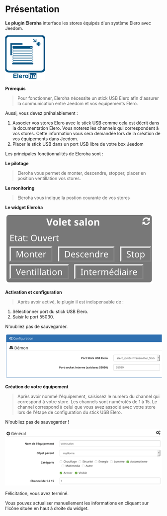 Présentation
============

**Le plugin Eleroha** interface les stores équipés d'un système Elero avec Jeedom.

![eleroha-logo](../images/eleroha_icon.png)

**Prérequis**

>Pour fonctionner, Eleroha nécessite un stick USB Elero afin d'assurer la communication entre Jeedom et vos équipements Elero.

Aussi, vous devez préhalablement :
1. Associer vos stores Elero avec le stick USB comme cela est décrit dans la documentation Elero.
Vous noterez les channels qui correspondent à vos stores. Cette information vous sera demandée lors de la création de vos équipements dans Jeedom.
2. Placer le stick USB dans un port USB libre de votre box Jeedom

Les principales fonctionnalités de Eleroha sont :

**Le pilotage**

>Eleroha vous permet de monter, descendre, stopper, placer en position ventillation vos stores.

**Le monitoring**

>Eleroha vous indique la postion courante de vos stores

**Le widget Eleroha**

![eleroha-widget](../images/eleroha_widget.png)

**Activation et configuration**

>Après avoir activé, le plugin il est indispensable de :
1. Sélectionner port du stick USB Elero.
2. Saisir le port 55030.

N'oubliez pas de sauvegarder.

![eleroha-config](../images/eleroha_config.png)

**Création de votre équipement**

>Après avoir nommé l'équipement, saisissez le numéro du channel qui correspond à votre store.
Les channels sont numérotés de 1 à 15.
Le channel correspond à celui que vous avez associé avec votre store lors de l'étape de configuration du stick USB Elero.

N'oubliez pas de sauvegarder !

![eleroha-equipement](../images/eleroha_equipement.png)

Félicitation, vous avez terminé.

Vous pouvez actualiser manuellement les informations en cliquant sur l'icône située en haut à droite du widget.
